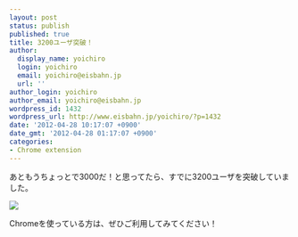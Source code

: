 ```yaml
---
layout: post
status: publish
published: true
title: 3200ユーザ突破！
author:
  display_name: yoichiro
  login: yoichiro
  email: yoichiro@eisbahn.jp
  url: ''
author_login: yoichiro
author_email: yoichiro@eisbahn.jp
wordpress_id: 1432
wordpress_url: http://www.eisbahn.jp/yoichiro/?p=1432
date: '2012-04-28 10:17:07 +0900'
date_gmt: '2012-04-28 01:17:07 +0900'
categories:
- Chrome extension
---
```


あともうちょっとで3000だ！と思ってたら、すでに3200ユーザを突破していました。

[![](http://www.eisbahn.jp/yoichiro/images/2012/04/3200.png)](http://goo.gl/nqJI1)

Chromeを使っている方は、ぜひご利用してみてください！
